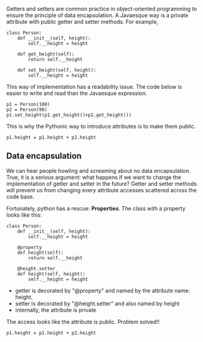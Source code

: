 Getters and setters are common practice in object-oriented programming to ensure the principle of data encapsulation. A Javaesque way is a private attribute with public getter and setter methods. For example,

```
class Person:
    def __init__(self, height):
        self.__height = height
    
    def get_height(self):
        return self.__height
        
    def set_height(self, height):
        self.__height = height
```

This way of implementation has a readability issue. The code below is easier to write and read than the Javaesque expression.

```
p1 = Person(180)
p2 = Person(90)
p1.set_height(p1.get_height()+p2.get_height())
```

This is why the Pythonic way to introduce attributes is to make them public.

```
p1.height = p1.height + p2.height
```

## Data encapsulation

We can hear people howling and screaming about no data encapsulation. True, it is a serious argument: what happens if we want to change the implementation of getter and setter in the future? Getter and setter methods will prevent us from changing every attribute accesses scattered across the code base.

Fortunately, python has a rescue: **Properties**. The class with a property looks like this:

```
class Person:
    def __init__(self, height):
        self.__height = height
    
    @property
    def height(self):
        return self.__height
    
    @height.setter
    def height(self, height):
        self.__height = height
```

* getter is decorated by "@property" and named by the attribute name: height.
* setter is decorated by "@height.setter" and also named by height
* internally, the attribute is private

The access looks like the attribute is public. Problem solved!!

```
p1.height = p1.height + p2.height
```



